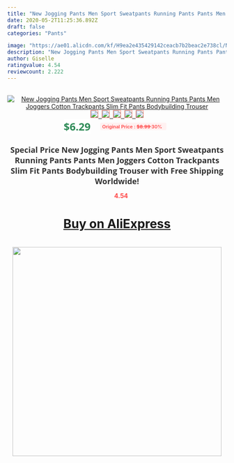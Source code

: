 ```yaml
---
title: "New Jogging Pants Men Sport Sweatpants Running Pants Pants Men Joggers Cotton Trackpants Slim Fit Pants Bodybuilding Trouser"
date: 2020-05-2T11:25:36.892Z
draft: false
categories: "Pants"

image: "https://ae01.alicdn.com/kf/H9ea2e435429142ceacb7b2beac2e738cl/New-Jogging-Pants-Men-Sport-Sweatpants-Running-Pants-Pants-Men-Joggers-Cotton-Trackpants-Slim-Fit-Pants.jpg"
description: "New Jogging Pants Men Sport Sweatpants Running Pants Pants Men Joggers Cotton Trackpants Slim Fit Pants Bodybuilding Trouser"
author: Giselle
ratingvalue: 4.54
reviewcount: 2.222
---
```

<br>
<div style="text-align: center;">
<a href="https://s.click.aliexpress.com/e/_98TbiH" target="_blank" rel="nofollow noopener noreferrer"><img alt="New Jogging Pants Men Sport Sweatpants Running Pants Pants Men Joggers Cotton Trackpants Slim Fit Pants Bodybuilding Trouser" class="magnifier-image" src="https://ae01.alicdn.com/kf/H9ea2e435429142ceacb7b2beac2e738cl/New-Jogging-Pants-Men-Sport-Sweatpants-Running-Pants-Pants-Men-Joggers-Cotton-Trackpants-Slim-Fit-Pants.jpg_640x640.jpg">
<br>
<img style="border:1px solid salmon" src="https://ae01.alicdn.com/kf/H9ea2e435429142ceacb7b2beac2e738cl/New-Jogging-Pants-Men-Sport-Sweatpants-Running-Pants-Pants-Men-Joggers-Cotton-Trackpants-Slim-Fit-Pants.jpg_120x120.jpg">&nbsp;&nbsp;<img style="border:1px solid salmon" src="https://ae01.alicdn.com/kf/H17e75b9bedc54de8a20fdc2e37a205f4x/New-Jogging-Pants-Men-Sport-Sweatpants-Running-Pants-Pants-Men-Joggers-Cotton-Trackpants-Slim-Fit-Pants.jpg_120x120.jpg">&nbsp;&nbsp;<img style="border:1px solid salmon" src="https://ae01.alicdn.com/kf/H99277614eb9d460f9574a328d99f24ccl/New-Jogging-Pants-Men-Sport-Sweatpants-Running-Pants-Pants-Men-Joggers-Cotton-Trackpants-Slim-Fit-Pants.jpg_120x120.jpg">&nbsp;&nbsp;<img style="border:1px solid salmon" src="https://ae01.alicdn.com/kf/Hceab937fd6af495e9a286060908dc3fbQ/New-Jogging-Pants-Men-Sport-Sweatpants-Running-Pants-Pants-Men-Joggers-Cotton-Trackpants-Slim-Fit-Pants.jpg_120x120.jpg">&nbsp;&nbsp;<img style="border:1px solid salmon" src="https://ae01.alicdn.com/kf/H020ee44964a347f89fce5e0351a715cew/New-Jogging-Pants-Men-Sport-Sweatpants-Running-Pants-Pants-Men-Joggers-Cotton-Trackpants-Slim-Fit-Pants.jpg_120x120.jpg"></a></div><br0>
<div style="text-align: center;"><span style="background-color: white; border: 0px; box-sizing: border-box; color: seagreen; display: inline-block; font-family: &quot;open sans&quot; , &quot;arial&quot; , &quot;helvetica&quot; , sans-serif , &quot;heiti&quot;; font-size: 24px; font-stretch: inherit; font-weight: 700; line-height: inherit; margin: 0px 10px 0px 0px; padding: 0px; vertical-align: middle;">$6.29 </span>
<span style="background: rgb(255 , 241 , 241); border-radius: 3px; border: 0px; box-sizing: border-box; color: #ff4747; display: inline-block; font-family: inherit; font-size: 12px; font-stretch: inherit; font-style: inherit; font-variant: inherit; font-weight: 600; line-height: inherit; margin: 0px; padding: 2px 5px; transform: scale(0.9); vertical-align: middle;">Original Price : <b style="text-decoration: line-through;">$8.99 </b> 30%&nbsp;&nbsp;</span></div>
<h1 style="color: #333333; display: inline-block; font-family: &quot;open sans&quot; , &quot;arial&quot; , &quot;helvetica&quot; , sans-serif , &quot;heiti&quot;; font-size: 18px; font-stretch: inherit; font-weight: 700; text-align: center;">Special Price New Jogging Pants Men Sport Sweatpants Running Pants Pants Men Joggers Cotton Trackpants Slim Fit Pants Bodybuilding Trouser with Free Shipping Worldwide!</h1>
<div style="color: #ff4747; text-align: center;">
<img src="https://4.bp.blogspot.com/-M0ZcTcb-5uY/XleCXlxnR4I/AAAAAAAAAEc/OrjgMkXV1oMQFaCRZj5HQwOCBcu3w1FegCPcBGAYYCw/s1600/star.png" style="height: 15px;">&nbsp;<b>4.54</b></div>
<div class="button_cont" align="center"><a class="buynow_a" href="https://s.click.aliexpress.com/e/_98TbiH" target="_blank" rel="nofollow noopener noreferrer"><H1>Buy on AliExpress</H1></a></div><br>
<div class="separator" style="clear: both; text-align: center;">
<img src="https://lh3.googleusercontent.com/-pTy5HemUv9M/XlePHvY0dAI/AAAAAAAAAE4/0nX5iRUoIWY8eMW9Dpxeirr157OZliDIgCLcBGAsYHQ/s1600/badge.gif" width="480">
</div>
